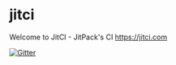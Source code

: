 # jitci

Welcome to JitCI - JitPack's CI https://jitci.com

[![Gitter](https://badges.gitter.im/jitpack/jitci.svg)](https://gitter.im/jitpack/jitci?utm_source=badge&utm_medium=badge&utm_campaign=pr-badge)

